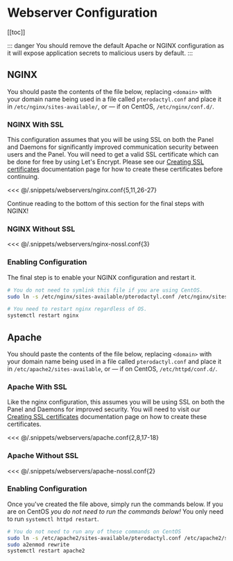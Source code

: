 # Webserver Configuration

[[toc]]

::: danger
You should remove the default Apache or NGINX configuration as it will expose application secrets to malicious
users by default.
:::

## NGINX
You should paste the contents of the file below, replacing `<domain>` with your domain name being used in a file called
`pterodactyl.conf` and place it in `/etc/nginx/sites-available/`, or &mdash; if on CentOS, `/etc/nginx/conf.d/`.

### NGINX With SSL
This configuration assumes that you will be using SSL on both the Panel and Daemons for significantly improved communication
security between users and the Panel. You will need to get a valid SSL certificate which can be done for free by using
Let's Encrypt. Please see our [Creating SSL certificates](/tutorials/creating_ssl_certificates.html) documentation page for how to create these certificates before continuing.

<<< @/.snippets/webservers/nginx.conf{5,11,26-27}

Continue reading to the bottom of this section for the final steps with NGINX!

### NGINX Without SSL

<<< @/.snippets/webservers/nginx-nossl.conf{3}

### Enabling Configuration
The final step is to enable your NGINX configuration and restart it.
``` bash
# You do not need to symlink this file if you are using CentOS.
sudo ln -s /etc/nginx/sites-available/pterodactyl.conf /etc/nginx/sites-enabled/pterodactyl.conf

# You need to restart nginx regardless of OS.
systemctl restart nginx
```

## Apache
You should paste the contents of the file below, replacing `<domain>` with your domain name being used in a file called
`pterodactyl.conf` and place it in `/etc/apache2/sites-available`, or &mdash; if on CentOS, `/etc/httpd/conf.d/`.

### Apache With SSL
Like the nginx configuration, this assumes you will be using SSL on both the Panel and Daemons for improved security. You will need to visit our [Creating SSL certificates](/tutorials/creating_ssl_certificates.html) documentation page on how to create these certificates.

<<< @/.snippets/webservers/apache.conf{2,8,17-18}

### Apache Without SSL

<<< @/.snippets/webservers/apache-nossl.conf{2}

### Enabling Configuration
Once you've created the file above, simply run the commands below. If you are on CentOS _you do not need to run the commands
below!_ You only need to run `systemctl httpd restart`.

``` bash
# You do not need to run any of these commands on CentOS
sudo ln -s /etc/apache2/sites-available/pterodactyl.conf /etc/apache2/sites-enabled/pterodactyl.conf
sudo a2enmod rewrite
systemctl restart apache2
```
